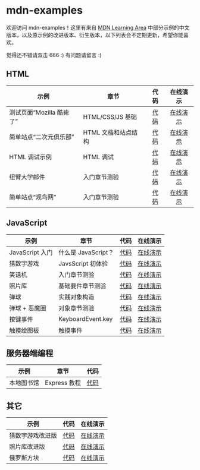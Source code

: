 # mdn-examples

欢迎访问 mdn-examples！这里有来自 [MDN Learning Area](https://developer.mozilla.org/zh-CN/docs/learn) 中部分示例的中文版本，以及原示例的改进版本、衍生版本，以下列表会不定期更新，希望你能喜欢。

觉得还不错请双击 666 :) 有问题请留言 :)

## HTML

|示例|章节|代码|在线演示|
|----|----|:----:|:----:|
|测试页面“Mozilla 酷毙了”|HTML/CSS/JS 基础|[代码](https://github.com/roy-tian/mdn-examples/tree/master/html/mozilla-is-cool-scripted/)|[在线演示](https://roy-tian.github.io/mdn-examples/html/mozilla-is-cool-scripted/)|
|简单站点“二次元俱乐部”|HTML 文档和站点结构|[代码](https://github.com/roy-tian/mdn-examples/tree/master/html/site-structure)|[在线演示](https://roy-tian.github.io/mdn-examples/html/site-structure/)|
|HTML 调试示例|HTML 调试|[代码](https://github.com/roy-tian/mdn-examples/blob/master/html/debug)|[在线演示](https://roy-tian.github.io/mdn-examples/html/debug/debug-example.html)|
|纽臂大学邮件|入门章节测验|[代码](https://github.com/roy-tian/mdn-examples/tree/master/html/letter)|[在线演示](https://roy-tian.github.io/mdn-examples/html/letter/)|
|简单站点“观鸟网”|入门章节测验|[代码](https://github.com/roy-tian/mdn-examples/tree/master/html/bird-watching)|[在线演示](https://roy-tian.github.io/mdn-examples/html/bird-watching/)|

## JavaScript

|示例|章节|代码|在线演示|
|----|----|:----:|:----:|
|JavaScript 入门|什么是 JavaScript？|[代码](https://github.com/roy-tian/mdn-examples/tree/master/javascript/introduction-to-js)|[在线演示](https://roy-tian.github.io/mdn-examples/javascript/introduction-to-js/javascript-label.html)|
|猜数字游戏|JavsScript 初体验|[代码](https://github.com/roy-tian/mdn-examples/tree/master/javascript/number-guessing-game)|[在线演示](https://roy-tian.github.io/mdn-examples/javascript/number-guessing-game/number-guessing-game.html)|
|笑话机|入门章节测验|[代码](https://github.com/roy-tian/mdn-examples/tree/master/javascript/silly-story-genarator)|[在线演示](https://roy-tian.github.io/mdn-examples/javascript/silly-story-genarator)|
|照片库|基础要件章节测验|[代码](https://github.com/roy-tian/mdn-examples/tree/master/javascript/gallery)|[在线演示](https://roy-tian.github.io/mdn-examples/javascript/gallery)|
|弹球|实践对象构造|[代码](https://github.com/roy-tian/mdn-examples/tree/master/javascript/bouncing-balls)|[在线演示](https://roy-tian.github.io/mdn-examples/javascript/bouncing-balls)|
|弹球 + 恶魔圈|对象章节测验|[代码](https://github.com/roy-tian/mdn-examples/tree/master/javascript/bouncing-balls-evil-circle)|[在线演示](https://roy-tian.github.io/mdn-examples/javascript/bouncing-balls-evil-circle)|
|按键事件|KeyboardEvent.key|[代码](https://github.com/roy-tian/mdn-examples/tree/master/javascript/key-event)|[在线演示](https://roy-tian.github.io/mdn-examples/javascript/key-event)|
|触摸绘图板|触摸事件|[代码](https://github.com/roy-tian/mdn-examples/tree/master/javascript/touch-paint)|[在线演示](https://roy-tian.github.io/mdn-examples/javascript/touch-paint)|

## 服务器端编程

|示例|章节|代码|
|----|----|:----:|
|本地图书馆|Express 教程|[代码](https://github.com/roy-tian/mdn-examples/tree/master/server/express-locallibrary-tutorial)|

## 其它

|示例|代码|在线演示|
|----|:----:|:----:|
|猜数字游戏改进版|[代码](https://github.com/roy-tian/mdn-examples/tree/master/extras/number-guessing-game-improved)|[在线演示](https://roy-tian.github.io/mdn-examples/extras/number-guessing-game-improved)|
|照片库改进版|[代码](https://github.com/roy-tian/mdn-examples/tree/master/extras/gallery-improved)|[在线演示](https://roy-tian.github.io/mdn-examples/extras/gallery-improved)|
|俄罗斯方块|[代码](https://github.com/roy-tian/mdn-examples/tree/master/extras/tetris)|[在线演示](https://roy-tian.github.io/mdn-examples/extras/tetris)|
